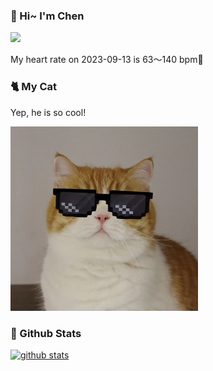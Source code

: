 ### 👋 Hi~ I'm Chen 

![](https://komarev.com/ghpvc/?username=z1cheng&style=flat)

My heart rate on 2023-09-13 is 63～140 bpm💖

### 🐈 My Cat
Yep, he is so cool!

<img src="/images/mycat.jpg" width="300px" />

### 🧐 Github Stats
[![github stats](https://github-readme-stats.vercel.app/api?username=z1cheng&show_icons=true&theme=default)](https://github.com/anuraghazra/github-readme-stats)

